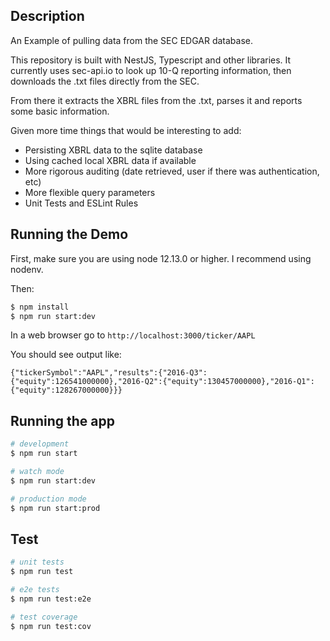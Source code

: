 
## Description

An Example of pulling data from the SEC EDGAR database.

This repository is built with NestJS, Typescript and other libraries. It currently uses sec-api.io to look up 10-Q reporting information, then downloads the .txt files directly from the SEC.

From there it extracts the XBRL files from the .txt, parses it and reports some basic information.

Given more time things that would be interesting to add:

- Persisting XBRL data to the sqlite database
- Using cached local XBRL data if available
- More rigorous auditing (date retrieved, user if there was authentication, etc)
- More flexible query parameters
- Unit Tests and ESLint Rules

## Running the Demo

First, make sure you are using node 12.13.0 or higher. I recommend using nodenv.

Then:

```bash
$ npm install
$ npm run start:dev
```

In a web browser go to `http://localhost:3000/ticker/AAPL`

You should see output like:

```
{"tickerSymbol":"AAPL","results":{"2016-Q3":{"equity":126541000000},"2016-Q2":{"equity":130457000000},"2016-Q1":{"equity":128267000000}}}
```

## Running the app

```bash
# development
$ npm run start

# watch mode
$ npm run start:dev

# production mode
$ npm run start:prod
```

## Test

```bash
# unit tests
$ npm run test

# e2e tests
$ npm run test:e2e

# test coverage
$ npm run test:cov
```
